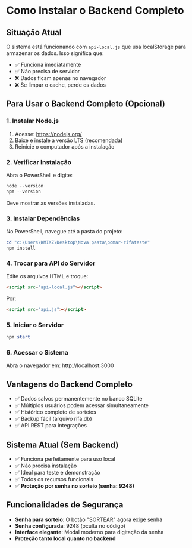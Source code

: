 # Como Instalar o Backend Completo

## Situação Atual
O sistema está funcionando com `api-local.js` que usa localStorage para armazenar os dados. Isso significa que:
- ✅ Funciona imediatamente
- ✅ Não precisa de servidor
- ❌ Dados ficam apenas no navegador
- ❌ Se limpar o cache, perde os dados

## Para Usar o Backend Completo (Opcional)

### 1. Instalar Node.js
1. Acesse: https://nodejs.org/
2. Baixe e instale a versão LTS (recomendada)
3. Reinicie o computador após a instalação

### 2. Verificar Instalação
Abra o PowerShell e digite:
```powershell
node --version
npm --version
```
Deve mostrar as versões instaladas.

### 3. Instalar Dependências
No PowerShell, navegue até a pasta do projeto:
```powershell
cd "c:\Users\KMIKZ\Desktop\Nova pasta\pomar-rifateste"
npm install
```

### 4. Trocar para API do Servidor
Edite os arquivos HTML e troque:
```html
<script src="api-local.js"></script>
```
Por:
```html
<script src="api.js"></script>
```

### 5. Iniciar o Servidor
```powershell
npm start
```

### 6. Acessar o Sistema
Abra o navegador em: http://localhost:3000

## Vantagens do Backend Completo
- ✅ Dados salvos permanentemente no banco SQLite
- ✅ Múltiplos usuários podem acessar simultaneamente
- ✅ Histórico completo de sorteios
- ✅ Backup fácil (arquivo rifa.db)
- ✅ API REST para integrações

## Sistema Atual (Sem Backend)
- ✅ Funciona perfeitamente para uso local
- ✅ Não precisa instalação
- ✅ Ideal para teste e demonstração
- ✅ Todos os recursos funcionais
- ✅ **Proteção por senha no sorteio (senha: 9248)**

## Funcionalidades de Segurança
- **Senha para sorteio**: O botão "SORTEAR" agora exige senha
- **Senha configurada**: 9248 (oculta no código)
- **Interface elegante**: Modal moderno para digitação da senha
- **Proteção tanto local quanto no backend**
